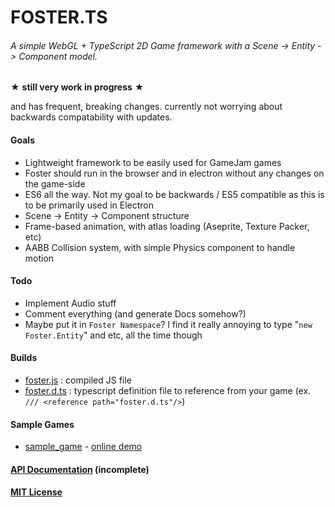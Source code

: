 # FOSTER.TS
###### A simple WebGL + TypeScript 2D Game framework with a Scene -> Entity -> Component model.

★ **still very work in progress** ★

and has frequent, breaking changes. currently not worrying about backwards compatability with updates.

#### Goals
 - Lightweight framework to be easily used for GameJam games
 - Foster should run in the browser and in electron without any changes on the game-side
 - ES6 all the way. Not my goal to be backwards / ES5 compatible as this is to be primarily used in Electron
 - Scene -> Entity -> Component structure
 - Frame-based animation, with atlas loading (Aseprite, Texture Packer, etc)
 - AABB Collision system, with simple Physics component to handle motion 
 
#### Todo
 - Implement Audio stuff
 - Comment everything (and generate Docs somehow?)
 - Maybe put it in  `Foster Namespace`? I find it really annoying to type "`new Foster.Entity`" and etc, all the time though
 
#### Builds
 - [foster.js](bin/foster.js) : compiled JS file
 - [foster.d.ts](bin/foster.d.ts) : typescript definition file to reference from your game (ex. `/// <reference path="foster.d.ts"/>`)

#### Sample Games
 - [sample_game](sample_game) - [online demo](http://noelfb.com/foster/sample_game/)

#### [API Documentation](api.md) (incomplete)
#### [MIT License](license.md)
